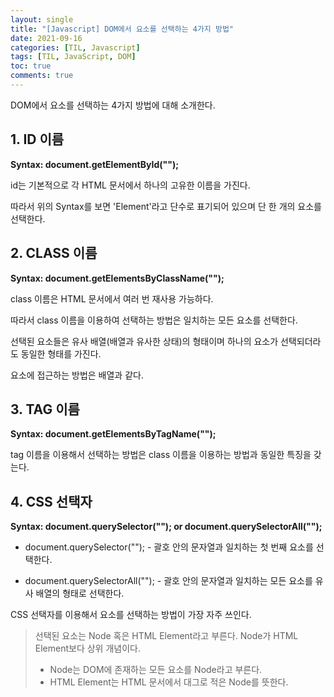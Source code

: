 ```yaml
---
layout: single
title: "[Javascript] DOM에서 요소를 선택하는 4가지 방법"
date: 2021-09-16
categories: [TIL, Javascript]
tags: [TIL, JavaScript, DOM]
toc: true
comments: true
---
```



DOM에서 요소를 선택하는 4가지 방법에 대해 소개한다.

## 1. ID 이름
**Syntax: document.getElementById("");**

id는 기본적으로 각 HTML 문서에서 하나의 고유한 이름을 가진다. 

따라서 위의 Syntax를 보면 'Element'라고 단수로 표기되어 있으며 단 한 개의 요소를 선택한다.


## 2. CLASS 이름
**Syntax: document.getElementsByClassName("");**

class 이름은 HTML 문서에서 여러 번 재사용 가능하다.

따라서 class 이름을 이용하여 선택하는 방법은 일치하는 모든 요소를 선택한다.

선택된 요소들은 유사 배열(배열과 유사한 상태)의 형태이며 하나의 요소가 선택되더라도 동일한 형태를 가진다. 

요소에 접근하는 방법은 배열과 같다. 


## 3. TAG 이름
**Syntax: document.getElementsByTagName("");**

tag 이름을 이용해서 선택하는 방법은 class 이름을 이용하는 방법과 동일한 특징을 갖는다.


## 4. CSS 선택자
**Syntax: document.querySelector(""); or document.querySelectorAll("");**

- document.querySelector(""); - 괄호 안의 문자열과 일치하는 첫 번째 요소를 선택한다.

- document.querySelectorAll(""); - 괄호 안의 문자열과 일치하는 모든 요소를 유사 배열의 형태로 선택한다. 

CSS 선택자를 이용해서 요소를 선택하는 방법이 가장 자주 쓰인다.


> 선택된 요소는 Node 혹은 HTML Element라고 부른다. Node가 HTML Element보다 상위 개념이다.
> - Node는 DOM에 존재하는 모든 요소를 Node라고 부른다.
> - HTML Element는 HTML 문서에서 대그로 적은 Node를 뜻한다.
